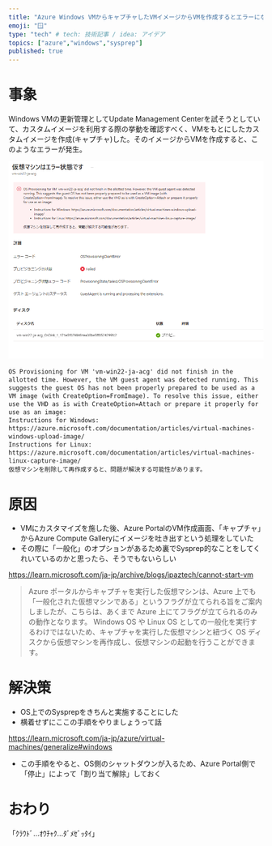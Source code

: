 ```yaml
---
title: "Azure Windows VMからキャプチャしたVMイメージからVMを作成するとエラーになった"
emoji: "🪟"
type: "tech" # tech: 技術記事 / idea: アイデア
topics: ["azure","windows","sysprep"]
published: true
---
```


# 事象
Windows VMの更新管理としてUpdate Management Centerを試そうとしていて、カスタムイメージを利用する際の挙動を確認すべく、VMをもとにしたカスタムイメージを作成(キャプチャ)した。そのイメージからVMを作成すると、このようなエラーが発生。

![](/images/20230526-vmcapture/01.png)

```
OS Provisioning for VM 'vm-win22-ja-acg' did not finish in the allotted time. However, the VM guest agent was detected running. This suggests the guest OS has not been properly prepared to be used as a VM image (with CreateOption=FromImage). To resolve this issue, either use the VHD as is with CreateOption=Attach or prepare it properly for use as an image:
Instructions for Windows: https://azure.microsoft.com/documentation/articles/virtual-machines-windows-upload-image/
Instructions for Linux: https://azure.microsoft.com/documentation/articles/virtual-machines-linux-capture-image/
仮想マシンを削除して再作成すると、問題が解決する可能性があります。
```

# 原因
- VMにカスタマイズを施した後、Azure PortalのVM作成画面、「キャプチャ」からAzure Compute Galleryにイメージを吐き出すという処理をしていた
- その際に「一般化」のオプションがあるため裏でSysprep的なことをしてくれいているのかと思ったら、そうでもないらしい

https://learn.microsoft.com/ja-jp/archive/blogs/jpaztech/cannot-start-vm

> Azure ポータルからキャプチャを実行した仮想マシンは、Azure 上でも「一般化された仮想マシンである」というフラグが立てられる旨をご案内しましたが、こちらは、あくまで Azure 上にてフラグが立てられるのみの動作となります。
Windows OS や Linux OS としての一般化を実行するわけではないため、キャプチャを実行した仮想マシンと紐づく OS ディスクから仮想マシンを再作成し、仮想マシンの起動を行うことができます。

# 解決策
- OS上でのSysprepをきちんと実施することにした
- 横着せずにここの手順をやりましょうって話

https://learn.microsoft.com/ja-jp/azure/virtual-machines/generalize#windows

- この手順をやると、OS側のシャットダウンが入るため、Azure Portal側で「停止」によって「割り当て解除」しておく

# おわり
「ｸﾗｳﾄﾞ…ｵｳﾁｬｸ…ﾀﾞﾒｾﾞｯﾀｲ」